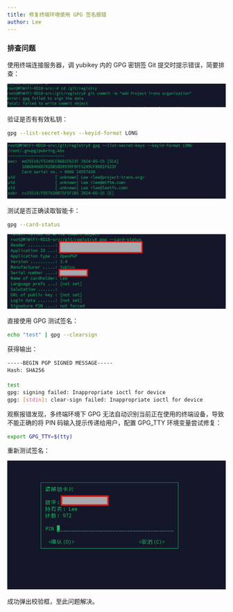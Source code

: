 ```yaml
---
title: 修复终端环境使用 GPG 签名报错
author: Lee
---
```


### 排查问题

使用终端连接服务器，调 yubikey 内的 GPG 密钥签 Git 提交时提示错误，简要排查：

![](./pubilc/gpg-sign-1.png)

验证是否有有效私钥：

```bash
gpg --list-secret-keys --keyid-format LONG
```

![](./pubilc/gpg-sign-2.png)

测试是否正确读取智能卡：

```bash
gpg --card-status
```

![](./pubilc/gpg-sign-3.png)

直接使用 GPG 测试签名：

```bash
echo "test" | gpg --clearsign
```

获得输出：

```bash
-----BEGIN PGP SIGNED MESSAGE-----
Hash: SHA256

test
gpg: signing failed: Inappropriate ioctl for device
gpg: [stdin]: clear-sign failed: Inappropriate ioctl for device
```

观察报错发现，多终端环境下 GPG 无法自动识别当前正在使用的终端设备，导致不能正确的将 PIN 码输入提示传递给用户，配置 GPG_TTY 环境变量尝试修复：

```bash
export GPG_TTY=$(tty)
```

重新测试签名：

![](./pubilc/gpg-sign-4.png)

成功弹出校验框，至此问题解决。
